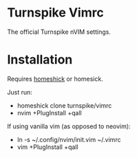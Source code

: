 # Turnspike Vimrc
The official Turnspike nVIM settings.

# Installation

Requires [homeshick](https://github.com/andsens/homeshick) or homesick.

Just run:
  * homeshick clone turnspike/vimrc
  * nvim +PlugInstall +qall

If using vanilla vim (as opposed to neovim):
  * ln -s ~/.config/nvim/init.vim ~/.vimrc
  * vim +PlugInstall +qall

